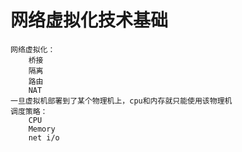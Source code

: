 # 网络虚拟化技术基础

```text
网络虚拟化：
    桥接
    隔离
    路由
    NAT
一旦虚拟机部署到了某个物理机上，cpu和内存就只能使用该物理机
调度策略：
    CPU
    Memory
    net i/o
```

